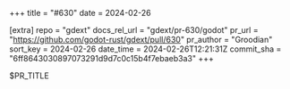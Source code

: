 +++
title = "#630"
date = 2024-02-26

[extra]
repo = "gdext"
docs_rel_url = "gdext/pr-630/godot"
pr_url = "https://github.com/godot-rust/gdext/pull/630"
pr_author = "Groodian"
sort_key = 2024-02-26
date_time = 2024-02-26T12:21:31Z
commit_sha = "6ff8643030897073291d9d7c0c15b4f7ebaeb3a3"
+++

$PR_TITLE
